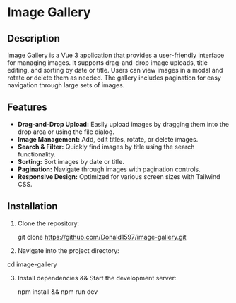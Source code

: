 # Image Gallery

## Description

Image Gallery is a Vue 3 application that provides a user-friendly interface for managing images. It supports drag-and-drop image uploads, title editing, and sorting by date or title. Users can view images in a modal and rotate or delete them as needed. The gallery includes pagination for easy navigation through large sets of images.

## Features

- **Drag-and-Drop Upload:** Easily upload images by dragging them into the drop area or using the file dialog.
- **Image Management:** Add, edit titles, rotate, or delete images.
- **Search & Filter:** Quickly find images by title using the search functionality.
- **Sorting:** Sort images by date or title.
- **Pagination:** Navigate through images with pagination controls.
- **Responsive Design:** Optimized for various screen sizes with Tailwind CSS.

## Installation

1. Clone the repository:

   git clone https://github.com/Donald1597/image-gallery.git

2. Navigate into the project directory:

cd image-gallery

3. Install dependencies && Start the development server:

   npm install && npm run dev

